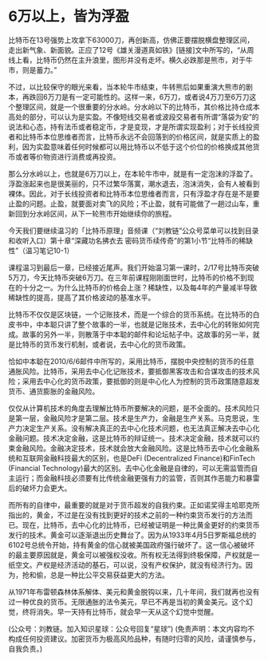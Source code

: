 # 6万以上，皆为浮盈

比特币在13号强势上攻拿下63000刀，再创新高，仿佛正要摆脱横盘整理区间，走出新气象、新面貌。正应了12号《雄关漫道真如铁》[链接]文中所写的，“从周线上看，比特币仍然在主升浪里，图形并没有走坏。横久必跌那是熊市，对于牛市，则是蓄力。”

不过，以比较保守的眼光来看，当本轮牛市结束，牛转熊后如果重演大熊市的剧本，再跌回6万刀是有一定可能性的。这样一来，6万刀，或者说4万刀至6万刀这个整理区间，就是一个很重要的分水岭。分水岭以下的比特币，其价格比持仓成本高处的部分，可以认为是实盈。不像短线交易者或波段交易者有所谓“落袋为安”的说法和心态，持有法币或者稳定币，才是变现，才是所谓实现盈利；对于长线投资者和比特币本位思维者而言，比特币永远不会回落到的价格区间，就是实质上的盈利，因为实盈意味着任何时候都可以用比特币以不低于这个价位的价格换成其他货币或者等价物资进行消费或再投资。

那么分水岭以上，也就是6万刀以上，在本轮牛市中，就是有一定泡沫的浮盈了。浮盈涨起来也是很美丽的，只不过繁华落寞，潮水退去，泡沫消失，会有人被看到裸体。因此，对于长线投资者和比特币本位思维者而言，只有浮盈才存在是不是要止盈的问题。止盈，就要面对卖飞的风险；不止盈，就有可能做了一趟过山车，重新回到分水岭区间，从下一轮熊市开始继续你的旅程。

今天我们要继续温习的「比特币原理」音频课（“刘教链”公众号菜单可以找到目录和收听入口）第十章“深藏功名拂衣去 密码货币续传奇”的第1小节“比特币的稀缺性”（温习笔记10-1）

课程温习到最后一章，已经接近尾声。我们开始温习第一课时，2/17号比特币突破5万刀，今天比特币突破6万刀。在三年前课程刚刚面世时，比特币的价格不到现在的十分之一。为什么比特币的价格会上涨？稀缺性，以及每4年的产量减半导致稀缺性的提高，提高了其价格波动的基准水平。

比特币不仅仅是区块链，一个记账技术，而是一个综合的货币系统。在比特币的白皮书中，中本聪只讲了整个故事的一半，也就是记账技术，去中心化的转账如何完成。故事的另外一半，则散落于中本聪的邮件和论坛帖子中。这故事的另一半，就是比特币的货币发行机制，或者说，去中心化的货币政策。

恰如中本聪在2010/6/6邮件中所写的，采用比特币，摆脱中央控制的货币的任意通胀风险。比特币，采用去中心化记账技术，要抵御黑客攻击和合谋攻击的技术风险；采用去中心化的货币政策，要抵御的则是中心化人为控制的货币政策随意超发货币、通货膨胀的金融风险。

仅仅从计算机技术的角度去理解比特币所要解决的问题，是不全面的。技术风险只是第一层，金融风险才是第二层。技术是生产力，金融是生产关系。马克思说，生产力决定生产关系。没有解决真正的去中心化技术问题，也无法真正解决去中心化金融问题。技术决定金融，这是比特币的辩证统一。技术决定金融，技术就可以约束金融风险。金融决定技术，技术就会放大金融风险。这是比特币去中心化金融系统和互联网金融科技最大的区别，也是DeFi (Decentralized Finance)和FinTech (Financial Technology)最大的区别。去中心化金融是自律的，可以无需监管而自主运行；而金融科技必须要有比传统金融更强有力的监管，否则其作恶能力和暴雷后的破坏力会更大。

而所有的自律中，最重要的就是对于货币超发的自我约束。正如诺奖得主哈耶克所指出的，黄金，不过是在没有找到更好的技术之前的一种约束货币发行的方法而已。现在，比特币，去中心化的比特币，已经被证明是一种比黄金更好的约束货币发行的技术。黄金可以逐渐退出历史舞台了。因为从1933年4月5日罗斯福总统的6102号总统令开始，持有黄金的信心就被美国政府强行破坏了。这一信心被破坏的最主要原因就是，黄金可以被强权没收。所有权无法得到终极保障，产权就是一纸空文。产权是经济活动的基石，可以说，没有产权保护，就没有经济行为。因为，抢和偷，总是一种比公平交易获益更大的方法。

从1971年布雷顿森林体系解体、美元和黄金脱钩以来，几十年间，我们就再也没有过一种优良的货币。无限通胀的法令美元，早已不再是当初的黄金美元。这个幻觉，终将消失。早一天持有比特币，就会早一天从这个幻觉中觉醒。

(公众号：刘教链。加入知识星球：公众号回复“星球”)
(免责声明：本文内容均不构成任何投资建议。加密货币为极高风险品种，有随时归零的风险，请谨慎参与，自我负责。)
